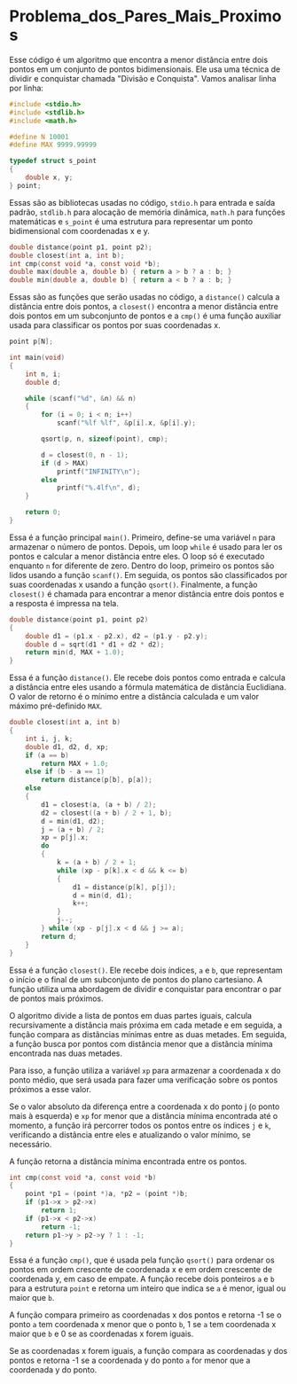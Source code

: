 # Problema_dos_Pares_Mais_Proximos

Esse código é um algoritmo que encontra a menor distância entre dois pontos em um conjunto de pontos bidimensionais. Ele usa uma técnica de dividir e conquistar chamada "Divisão e Conquista". Vamos analisar linha por linha:

```C
#include <stdio.h>
#include <stdlib.h>
#include <math.h>

#define N 10001
#define MAX 9999.99999

typedef struct s_point
{
    double x, y;
} point;
```

Essas são as bibliotecas usadas no código, `stdio.h` para entrada e saída padrão, `stdlib.h` para alocação de memória dinâmica, `math.h` para funções matemáticas e `s_point` é uma estrutura para representar um ponto bidimensional com coordenadas x e y.

```C
double distance(point p1, point p2);
double closest(int a, int b);
int cmp(const void *a, const void *b);
double max(double a, double b) { return a > b ? a : b; }
double min(double a, double b) { return a < b ? a : b; }
```

Essas são as funções que serão usadas no código, a `distance()` calcula a distância entre dois pontos, a `closest()` encontra a menor distância entre dois pontos em um subconjunto de pontos e a `cmp()` é uma função auxiliar usada para classificar os pontos por suas coordenadas x.

```C
point p[N];

int main(void)
{
    int n, i;
    double d;

    while (scanf("%d", &n) && n)
    {
        for (i = 0; i < n; i++)
            scanf("%lf %lf", &p[i].x, &p[i].y);

        qsort(p, n, sizeof(point), cmp);

        d = closest(0, n - 1);
        if (d > MAX)
            printf("INFINITY\n");
        else
            printf("%.4lf\n", d);
    }

    return 0;
}
```

Essa é a função principal `main()`. Primeiro, define-se uma variável `n` para armazenar o número de pontos. Depois, um loop `while` é usado para ler os pontos e calcular a menor distância entre eles. O loop só é executado enquanto `n` for diferente de zero. Dentro do loop, primeiro os pontos são lidos usando a função `scanf()`. Em seguida, os pontos são classificados por suas coordenadas x usando a função `qsort()`. Finalmente, a função `closest()` é chamada para encontrar a menor distância entre dois pontos e a resposta é impressa na tela.

```C
double distance(point p1, point p2)
{
    double d1 = (p1.x - p2.x), d2 = (p1.y - p2.y);
    double d = sqrt(d1 * d1 + d2 * d2);
    return min(d, MAX + 1.0);
}
```

Essa é a função `distance()`. Ele recebe dois pontos como entrada e calcula a distância entre eles usando a fórmula matemática de distância Euclidiana. O valor de retorno é o mínimo entre a distância calculada e um valor máximo pré-definido `MAX`.

```C
double closest(int a, int b)
{
    int i, j, k;
    double d1, d2, d, xp;
    if (a == b)
        return MAX + 1.0;
    else if (b - a == 1)
        return distance(p[b], p[a]);
    else
    {
        d1 = closest(a, (a + b) / 2);
        d2 = closest((a + b) / 2 + 1, b);
        d = min(d1, d2);
        j = (a + b) / 2;
        xp = p[j].x;
        do
        {
            k = (a + b) / 2 + 1;
            while (xp - p[k].x < d && k <= b)
            {
                d1 = distance(p[k], p[j]);
                d = min(d, d1);
                k++;
            }
            j--;
        } while (xp - p[j].x < d && j >= a);
        return d;
    }
}
```
Essa é a função `closest()`. Ele recebe dois índices, `a` e `b`, que representam o início e o final de um subconjunto de pontos do plano cartesiano. A função utiliza uma abordagem de dividir e conquistar para encontrar o par de pontos mais próximos.

O algoritmo divide a lista de pontos em duas partes iguais, calcula recursivamente a distância mais próxima em cada metade e em seguida, a função compara as distâncias mínimas entre as duas metades. Em seguida, a função busca por pontos com distância menor que a distância mínima encontrada nas duas metades.

Para isso, a função utiliza a variável `xp` para armazenar a coordenada x do ponto médio, que será usada para fazer uma verificação sobre os pontos próximos a esse valor.

Se o valor absoluto da diferença entre a coordenada x do ponto j (o ponto mais à esquerda) e `xp` for menor que a distância mínima encontrada até o momento, a função irá percorrer todos os pontos entre os índices `j` e `k`, verificando a distância entre eles e atualizando o valor mínimo, se necessário.

A função retorna a distância mínima encontrada entre os pontos.

```C
int cmp(const void *a, const void *b)
{
    point *p1 = (point *)a, *p2 = (point *)b;
    if (p1->x > p2->x)
        return 1;
    if (p1->x < p2->x)
        return -1;
    return p1->y > p2->y ? 1 : -1;
}
```

Essa é a função `cmp()`, que é usada pela função `qsort()` para ordenar os pontos em ordem crescente de coordenada x e em ordem crescente de coordenada y, em caso de empate. A função recebe dois ponteiros `a` e `b` para a estrutura `point` e retorna um inteiro que indica se `a` é menor, igual ou maior que `b`.

A função compara primeiro as coordenadas x dos pontos e retorna -1 se o ponto `a` tem coordenada x menor que o ponto `b`, 1 se `a` tem coordenada x maior que `b` e 0 se as coordenadas x forem iguais.

Se as coordenadas x forem iguais, a função compara as coordenadas y dos pontos e retorna -1 se a coordenada y do ponto `a` for menor que a coordenada y do ponto.
